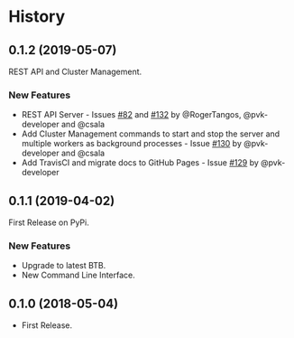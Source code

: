 # History

## 0.1.2 (2019-05-07)

REST API and Cluster Management.

### New Features

* REST API Server - Issues [#82](https://github.com/HDI-Project/ATM/issues/82) and
  [#132](https://github.com/HDI-Project/ATM/issues/132) by @RogerTangos, @pvk-developer and @csala
* Add Cluster Management commands to start and stop the server and multiple workers
  as background processes - Issue [#130](https://github.com/HDI-Project/ATM/issues/130) by
  @pvk-developer and @csala
* Add TravisCI and migrate docs to GitHub Pages - Issue [#129](https://github.com/HDI-Project/ATM/issues/129)
  by @pvk-developer

## 0.1.1 (2019-04-02)

First Release on PyPi.

### New Features

* Upgrade to latest BTB.
* New Command Line Interface.

## 0.1.0 (2018-05-04)

* First Release.
